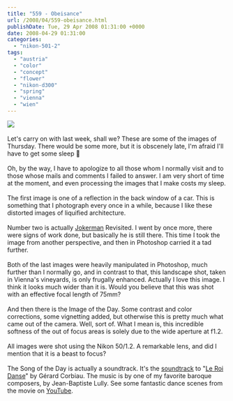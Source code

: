 ```yaml
---
title: "559 - Obeisance"
url: /2008/04/559-obeisance.html
publishDate: Tue, 29 Apr 2008 01:31:00 +0000
date: 2008-04-29 01:31:00
categories: 
  - "nikon-501-2"
tags: 
  - "austria"
  - "color"
  - "concept"
  - "flower"
  - "nikon-d300"
  - "spring"
  - "vienna"
  - "wien"
---
```

<a href="https://d25zfm9zpd7gm5.cloudfront.net/1200x1200/2008/20080424_170231_ps.jpg" target="_blank"><img src="https://d25zfm9zpd7gm5.cloudfront.net/0600x0600/2008/20080424_170231_ps.jpg"/></a><br/><br/><a href="https://d25zfm9zpd7gm5.cloudfront.net/1200x1200/2008/20080424_073124_ps.jpg" target="_blank"><img alt="" border="0" src="https://d25zfm9zpd7gm5.cloudfront.net/0150x0150/2008/20080424_073124_ps.jpg" style="margin: 0pt 0px 0pt 10px; float: right;"/></a> Let's carry on with last week, shall we? These are some of the images of Thursday. There would be some more, but it is obscenely late, I'm afraid I'll have to get some sleep 🙂<br/><br/>Oh, by the way, I have to apologize to all those whom I normally visit and to those whose mails and comments I failed to answer. I am very short of time at the moment, and even processing the images that I make costs my sleep.<br/><br/>The first image is one of a reflection in the back window of a car. This is something that I photograph every once in a while, because I like these distorted images of liquified architecture.<br/><br/><a href="https://d25zfm9zpd7gm5.cloudfront.net/1200x1200/2008/20080424_074214_ps.jpg" target="_blank"><img alt="" border="0" src="https://d25zfm9zpd7gm5.cloudfront.net/0150x0150/2008/20080424_074214_ps.jpg" style="margin: 0pt 10px 0pt 0px; float: left;"/></a> Number two is actually <a href="/2008/04/543-jokerman.html" target="_blank">Jokerman</a> Revisited. I went by once more, there were signs of work done, but basically he is still there. This time I took the image from another perspective, and then in Photoshop carried it a tad further.<br/><br/><a href="https://d25zfm9zpd7gm5.cloudfront.net/1200x1200/2008/20080424_172540_ps.jpg" target="_blank"><img alt="" border="0" src="https://d25zfm9zpd7gm5.cloudfront.net/0150x0150/2008/20080424_172540_ps.jpg" style="margin: 0pt 0px 0pt 10px; float: right;"/></a> Both of the last images were heavily manipulated in Photoshop, much further than I normally go, and in contrast to that, this landscape shot, taken in Vienna's vineyards, is only frugally enhanced. Actually I love this image. I think it looks much wider than it is. Would you believe that this was shot with an effective focal length of 75mm?<br/><br/>And then there is the Image of the Day. Some contrast and color corrections, some vignetting added, but otherwise this is pretty much what came out of the camera. Well, sort of. What I mean is, this incredible softness of the out of focus areas is solely due to the wide aperture at f1.2.<br/><br/>All images were shot using the Nikon 50/1.2. A remarkable lens, and did I mention that it is a beast to focus?<br/><br/>The Song of the Day is actually a soundtrack. It's the <a href="http://www.amazon.com/Lully-Roi-Danse-Jean-Baptiste/dp/B0000501C3" target="_blank">soundtrack</a> to "<a href="http://www.amazon.com/Original-French-Version-English-Subtitles/dp/B000BU4RQ2" target="_blank">Le Roi Danse</a>" by Gérard Corbiau. The music is by one of my favorite baroque composers, by Jean-Baptiste Lully. See some fantastic dance scenes from the movie on <a href="http://www.youtube.com/watch?v=BMvpvDjFvHA&feature=related" target="_blank">YouTube</a>.
